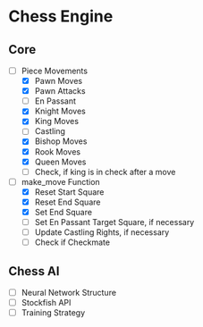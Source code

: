 # Chess Engine
## Core
- [ ] Piece Movements
    - [x] Pawn Moves
    - [x] Pawn Attacks
    - [ ] En Passant
    - [x] Knight Moves
    - [x] King Moves
    - [ ] Castling
    - [x] Bishop Moves
    - [x] Rook Moves
    - [x] Queen Moves
    - [ ] Check, if king is in check after a move
- [ ] make_move Function
    - [x] Reset Start Square
    - [x] Reset End Square
    - [x] Set End Square
    - [ ] Set En Passant Target Square, if necessary
    - [ ] Update Castling Rights, if necessary
    - [ ] Check if Checkmate 

## Chess AI
- [ ] Neural Network Structure
- [ ] Stockfish API
- [ ] Training Strategy
